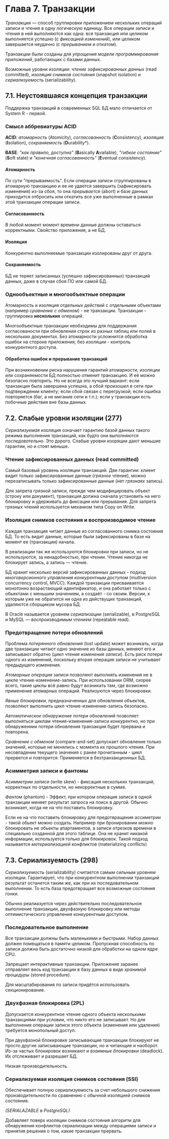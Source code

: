 # Глава 7. Транзакции
*Транзакция* — способ группировки приложением нескольких операций записи и чтения в одну логическую единицу. Все операции записи и чтения в ней выполняются как одна: вся транзакция или целиком выполняется успешно (с *фиксацией изменений*), или целиком завершается неудачно (с *прерыванием* и *откатом*).

Транзакции были созданы для *упрощения модели программирования приложений*, работающих с базами данных.

Возможные уровни изоляции: *чтение зафиксированных данных* (read committed), *изоляция снимков состояния* (snapshot isolation) и *сериализуемость* (serializability).

## 7.1. Неустоявшаяся концепция транзакции
Поддержка транзакций в современных SQL БД мало отличается от System R - первой.

### Смысл аббревиатуры ACID
**ACID**:  *атомарность* (Atomicity), *согласованность* (**C**onsistency), *изоляция* (**I**solation), *сохраняемость* (**D**urability*).

**BASE**: *"как правило, доступна"* (**B**asically **A**vailable), *"гибкое состояние"* (**S**oft state) и *"конечная согласованность"* (**E**ventual consistency).

#### Атомарность
По сути "прерываемость". Если операции записи сгруппированы в атомарную транзакцию и ее не удается завершить (зафиксировать изменения) из-за сбоя, то она *прерывается* (abort) и базе данных приходится отбросить или откатить все уже выполненные в рамках этой транзакции операции записи.

#### Согласованность
В любой момент момент времени данные должны оставаться корректными. Свойство приложения, а не БД. 

#### Изоляция
Конкурентно выполняемые транзакции изолированы друг от друга.

#### Сохраняемость
БД не теряет записанных (успешно зафиксированных) транзакций данных, даже в случае сбоя ПО или самой БД.

### Однообъектные и многообъектные операции
Атомарность и изоляция отдельных действий с отдельными объектами (например *сравнение с обменом*) - не транзакции. Транзакции - группировка **нескольких** операций.

Многообъектные транзакции необходимы для поддержания согласованости при обновлении строк из разных таблиц или полей в нескольких документах. Без атомарности усложнится обработка ошибок на стороне приложения, без изоляции - контроль конкурентного доступа.

#### Обработка ошибок и прерывание транзакций
При возникновении риска нарушения гарантий атомарности, изоляции или сохраняемости БД полностью отменит транзакцию. И её можно безопасно повторить. Но не всегда это лучший вариант: если транзакция была завершена успешна, а сбой произошел в сети при подтверждении клиенту; если сбой связан с перегрузкой; если ошибка повторяется (баг, а не мигание сети и т.п.); если у транзакции есть побочные действия вне базы данных.

## 7.2. Слабые уровни изоляции (277)
*Сериализуемая* изоляция означает гарантию базой данных такого режима выполнения транзакций, как будто они выполняются *последовательно*. Это дорого. Слабые уровни изоряции дают меньшие гарантии, но и стоят меньше.

### Чтение зафиксированных данных (read committed)
Самый базовый уровень изоляции транзакций. Две гарантии: клиент видит только зафиксированные данные (*грязное* чтение), можно перезаписывать только зафиксированные данные (нет *грязнаях* запись).

Для запрета грязной записи, прежде чем модифицировать объект (строку или документ), транзакция должна сначала установить на него блокировку и удерживать до фиксации или прерывания. Для запрета грязных чтений используется механизм типа Copy on Write.

### Изоляция снимков состояния и воспроизводимое чтение
Каждая транзакция читает данные из согласованного снимка состояния БД. То есть видит данные, которые были зафиксированы в базе на момент ее (транзакции) начала.

В реализации так же используются блокировки при записи, но не используются, за ненадобностью, при чтении. Чтение никогда не блокирует запись, а запись — чтение.

БД хранит несколько версий зафиксированных данных - подход *многоверсионного управления конкурентным доступом* (multiversion concurrency control, MVCC). Каждой транзакции присваивается монотонно возрастающий идентификатор, и она работает только с обьектами с меньшим значением, а создаёт - со своим. Версии, к которым уже не обратится ни одна из действущих транзакций, удаляются сборщиком мусора БД.

В Oracle называется уровнем *сериализации* (serializable), в PostgreSQL и MySQL — *воспроизводимым чтением* (repeatable read).

### Предотвращение потери обновлений
Проблема *потерянного обновления* (lost update) может возникать, когда две транзакции читают одно значение из базы данных, меняют его и записывают обратно (*цикл чтения изменения записи*). Есть риск потери одного из изменений, поскольку вторая операция записи не учитывает предыдущего изменения.

*Атомарные операции* записи позволяют выполнять изменения не в цикле чтение-изменение-запись. При использовании ORM, скорее всего, такие циклы всё равно будут возникать там, где возможно применение атомарных операций. Реализуются через блокировки. 

*Явные блокировки*, предназначенных для обновления объектов, позволяют выполнить цикл чтение-изменение-запись безопасно. 

*Автоматическое обнаружение потери обновлений* позволяет выполняться циклам чтения-изменения-записи конкурентно, но при обнаружениии потери обновления транзакция будет прервана и повторена.

*Сравнение с обменом* (compare-and-set) допускает обновление только значений, которые не менялись с момента их прошлого чтения. При несовпадении текущего значения с ранее прочитанным - цикл прервется и повторится. Применяется в безтранзакционных БД.

### Асимметрия записи и фантомы
*Асимметрии записи* (write skew) - фиксация нескольких транзакций, корректных по отдельности, но некорректные в сумме.

*Фантом* (phantom) - Эффект, при котором операция записи в одной транзакции меняет результат запроса на поиск в другой. Обычно возникает, когда не на что поставить блокировку.

Если не на что поставить блокировку для предотвращения ассиметрии - такой обьект можно создать. Например при бронировании можно блокировать не обьекты апартаментов, а записи отрезков времени в специально созданной для этого таблице. Она не хранит никакой информации, используется только для блокировок. Такой подход называется *материализацией конфликтов* (materializing conflicts)

## 7.3. Сериализуемость (298)
*Сериализуемость* (serializability) считается самым сильным уровнем изоляции. Гарантирует, что при конкурентном выполнении транзакций результат останется таким же, как при их последовательном выполнении. То есть база предотвращает все возможные состояния гонки.

Обычно реалиазуется через действительно последовательное выполнение транзакции, двухфазную блокировку или методы оптимистического управления конкурентным доступом.

### Последовательное выполнение
Все транзакции должны быть маленькими и быстрыми. Набор данных должен помещаться в памяти целиком. Пропускная способность по записи должна быть достаточно низкой для обработки на одном ядре CPU.

Запрещает интерактивные транзакции. Приложение заранее отправляет весь код транзакции в базу данных в виде *хранимой процедуры* (stored procedure).

Для масштабирования по записи придётся использовать секционирование.

### Двухфазная блокировка (2PL)
Допускается конкурентное чтение одного объекта несколькими транзакциями при условии, что никто его не записывает. Но для выполнения операции записи этого объекта (изменения или удаления) требуется монопольный доступ.

При двухфазной блокировке записывающие транзакции блокируют не просто другие записывающие транзакции, но и читающие и наоборот. Из-за частых блокировок возникают и *взаимные блокировки* (deadlock). Их отслеживает и разрешает БД.

Низкая производительность. 

### Сериализуемая изоляция снимков состояния (SSI)
Обеспечивает полную сериализуемость за счет небольшого снижения производительности по сравнению с обычной изоляцией снимков состояния.

*(SERIALAZABLE в PostgreSQL)*

Добавляет поверх изоляции снимков состояния алгоритм для обнаружения конфликтов сериализации между операциями записи и принятия решения о том, какие транзакции прервать.
